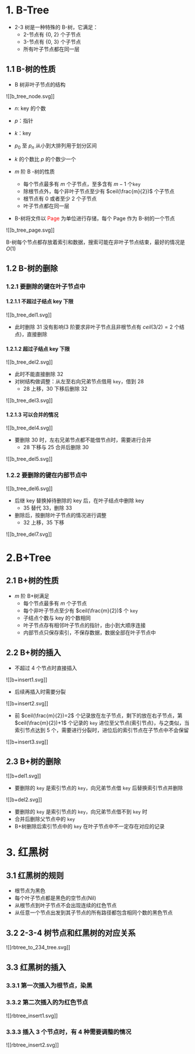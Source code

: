 # 1. B-Tree
- 2-3 树是一种特殊的 B-树，它满足：
	- 2-节点有 {0, 2} 个子节点
	- 3-节点有 {0, 3} 个子节点
	- 所有叶子节点都在同一层
## 1.1 B-树的性质

- B 树非叶子节点的结构

![[b_tree_node.svg]]
- $n$: key 的个数
- $p$：指针
- $k$：key
- $p_0$ 至 $p_n$ 从小到大排列用于划分区间
- $k$ 的个数比 $p$ 的个数少一个

- $m$ 阶 B -树的性质
	- 每个节点最多有 $m$ 个子节点，至多含有 $m-1$ 个`key`
	- 除根节点外，每个非叶子节点至少有 $ceil(\frac{m}{2})$ 个子节点
	- 根节点有 0 或者至少 2 个子节点
	- 叶子节点都在同一层
- B-树将文件以 <font color='red'>Page</font> 为单位进行存储，每个 Page 作为 B-树的一个节点

![[b_tree_page.svg]]

B-树每个节点都存放着索引和数据，搜索可能在非叶子节点结束，最好的情况是 $O(1)$
## 1.2 B-树的删除
### 1.2.1 要删除的键在叶子节点中
#### 1.2.1.1 不超过子结点 key 下限

![[b_tree_del1.svg]]

- 此时删除 31 没有影响(3 阶要求非叶子节点且非根节点有 $ceil(3/2)=2$ 个结点)，直接删除
#### 1.2.1.2 超过子结点 key 下限

![[b_tree_del2.svg]]

- 此时不能直接删除 32
- 对树结构做调整：从左至右向兄弟节点借用 `key`，借到 28
	- 28 上移，30 下移后删除 32

![[b_tree_del3.svg]]

#### 1.2.1.3 可以合并的情况

![[b_tree_del4.svg]]

- 要删除 30 时，左右兄弟节点都不能借节点时，需要进行合并
	- 28 下移与 25 合并后删除 30

![[b_tree_del5.svg]]

### 1.2.2 要删除的键在内部节点中

![[b_tree_del6.svg]]

- 后继 key 替换掉待删除的 key 后，在叶子结点中删除 key
	- 35 替代 33，删除 33
- 删除后，按删除叶子节点的情况进行调整
	- 32 上移，35 下移

![[b_tree_del7.svg]]

# 2.B+Tree
## 2.1 B+树的性质
- $m$ 阶 B+树满足
	- 每个节点最多有 $m$ 个子节点
	- 每个非叶子节点至少有 $ceil(\frac{m}{2})$ 个 `key`
	- 子结点个数与 key 的个数相同
	- 叶子节点存有相邻叶子节点的指针，由小到大顺序连接
	- 内部节点只保存索引，不保存数据，数据全部在叶子节点中
## 2.2 B+树的插入

- 不超过 4 个节点时直接插入

![[b+insert1.svg]]

- 后续再插入时需要分裂

![[b+insert2.svg]]

- 前 $ceil(\frac{m}{2})=2$ 个记录放在左子节点，剩下的放在右子节点，第 $ceil(\frac{m}{2})+1$ 个记录的 `key` 进位至父节点(索引节点)，与之类似，当索引节点达到 5 个，需要进行分裂时，进位后的索引节点在子节点中不会保留

![[b+insert3.svg]]

## 2.3 B+树的删除

![[b+del1.svg]]

- 要删除的 `key` 是索引节点的 `key`，向兄弟节点借 `key` 后替换索引节点并删除

![[b+del2.svg]]

- 要删除的 `key` 是索引节点的 `key`，向兄弟节点借不到 `key` 时
- 合并后删除父节点中的 `key`
- B+树删除后索引节点中的 `key` 在叶子节点中不一定存在对应的记录
# 3. 红黑树
## 3.1 红黑树的规则
- 根节点为黑色
- 每个叶子节点都是黑色的空节点(Nil)
- 从根节点到叶子节点不会出现连续的红色节点
- 从任意一个节点出发到其子节点的所有路径都包含相同个数的黑色节点
## 3.2 2-3-4 树节点和红黑树的对应关系

![[rbtree_to_234_tree.svg]]
## 3.3 红黑树的插入
### 3.3.1 第一次插入为根节点，染黑
### 3.3.2 第二次插入的为红色节点

![[rbtree_insert1.svg]]

### 3.3.3 插入 3 个节点时，有 4 种需要调整的情况

![[rbtree_insert2.svg]]


